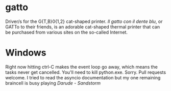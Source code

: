 # gatto
Driver/s for the G{T,B}0{1,2} cat-shaped printer. _Il gatto con il dente blu_, or GATTo to their friends, is an adorable cat-shaped thermal printer that can be purchased from various sites on the so-called Internet.

# Windows

Right now hitting ctrl-C makes the event loop go away, which means the tasks never get cancelled. You'll need to kill python.exe. Sorry. Pull requests welcome. I tried to read the asyncio documentation but my one remaining braincell is busy playing *Darude - Sandstorm*